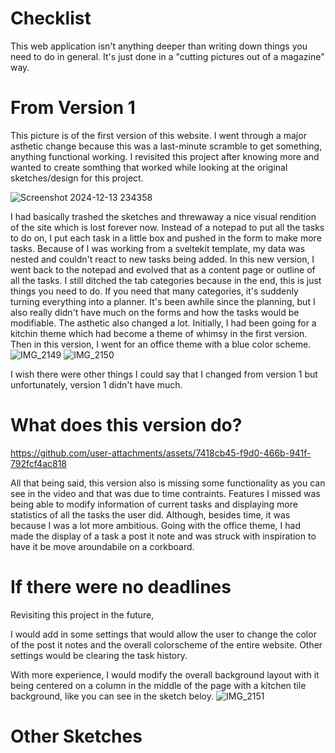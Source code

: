 # Checklist
This web application isn't anything deeper than writing down things you need to do in general. It's just done in a "cutting pictures out of a magazine" way. 

# From Version 1
This picture is of the first version of this website. I went through a major asthetic change because this was a last-minute scramble to get something, anything functional working. I revisited this project after knowing more and wanted to create somthing that worked while looking at the original sketches/design for this project. 

![Screenshot 2024-12-13 234358](https://github.com/user-attachments/assets/a6047c08-90af-4f09-9d84-f67458af11a6)

I had basically trashed the sketches and threwaway a nice visual rendition of the site which is lost forever now. Instead of a notepad to put all the tasks to do on, I put each task in a little box and pushed in the form to make more tasks. Because of I was working from a sveltekit template, my data was nested and couldn't react to new tasks being added. In this new version, I went back to the notepad and evolved that as a content page or outline of all the tasks. I still ditched the tab categories because in the end, this is just things you need to do. If you need that many categories, it's suddenly turning everything into a planner. It's been awhile since the planning, but I also really didn't have much on the forms and how the tasks would be modifiable. The asthetic also changed a lot. Initially, I had been going for a kitchin theme which had become a theme of whimsy in the first version. Then in this version, I went for an office theme with a blue color scheme. 
![IMG_2149](https://github.com/user-attachments/assets/30419fec-6b97-4034-9f52-eb06aefd0329)
![IMG_2150](https://github.com/user-attachments/assets/db7ecfac-c39b-4868-a57b-cc16e63fb02d)

I wish there were other things I could say that I changed from version 1 but unfortunately, version 1 didn't have much.

# What does this version do?
https://github.com/user-attachments/assets/7418cb45-f9d0-466b-941f-792fcf4ac818

All that being said, this version also is missing some functionality as you can see in the video and that was due to time contraints. Features I missed was being able to modify information of current tasks and displaying more statistics of all the tasks the user did. Although, besides time, it was because I was a lot more ambitious. Going with the office theme, I had made the display of a task a post it note and was struck with inspiration to have it be move aroundabile on a corkboard. 

# If there were no deadlines

Revisiting this project in the future, <br>

I would add in some settings that would allow the user to change the color of the post it notes and the overall colorscheme of the entire website. Other settings would be clearing the task history. <br>

With more experience, I would modify the overall background layout with it being centered on a column in the middle of the page with a kitchen tile background, like you can see in the sketch beloy. 
![IMG_2151](https://github.com/user-attachments/assets/8a8e0a53-d386-478d-a328-ed9e55931e06)

# Other Sketches

